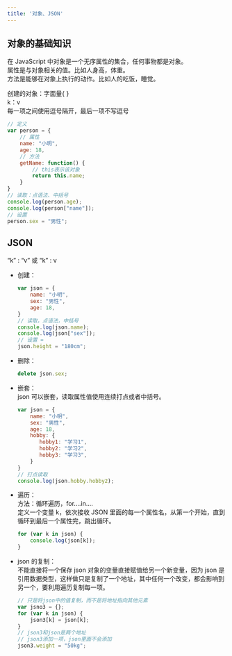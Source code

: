 ```yaml
---
title: '对象、JSON'
---
```


## 对象的基础知识

在 JavaScript 中对象是一个无序属性的集合，任何事物都是对象。<br>
属性是与对象相关的值。比如人身高，体重。<br>
方法是能够在对象上执行的动作。比如人的吃饭，睡觉。<br>

创建的对象：字面量{ } <br>
k：v <br>
每一项之间使用逗号隔开，最后一项不写逗号
```js
// 定义
var person = {
    // 属性
    name: "小明",
    age: 18,
    // 方法
    getName: function() {
        // this表示该对象
        return this.name;
    }
}
// 读取：点语法、中括号
console.log(person.age);
console.log(person["name"]);
// 设置
person.sex = "男性";
```

## JSON

“k” : “v” 或 “k” : v

- 创建：
    ```js
    var json = {
        name: "小明",
        sex: "男性",
        age: 18,
    }
    // 读取，点语法，中括号
    console.log(json.name);
    console.log(json["sex"]);
    // 设置 =
    json.height = "180cm";
    ```

- 删除：
    ```js
    delete json.sex;
    ```
- 嵌套：<br>
    json 可以嵌套，读取属性值使用连续打点或者中括号。
    ```js
    var json = {
        name: "小明",
        sex: "男性",
        age: 18,
        hobby: {
           hobby1: "学习1",
           hobby2: "学习2",
           hobby3: "学习3", 
        }
    }
    // 打点读取
    console.log(json.hobby.hobby2);
    ```

- 遍历：<br>
    方法：循环遍历，for....in.... <br>
    定义一个变量 k，依次接收 JSON 里面的每一个属性名，从第一个开始，直到循环到最后一个属性完，跳出循环。
    ```js
    for (var k in json) {
        console.log(json[k]);
    }
    ```

- json 的复制：<br>
    不能直接将一个保存 json 对象的变量直接赋值给另一个新变量，因为 json 是引用数据类型，这样做只是复制了一个地址，其中任何一个改变，都会影响到另一个，要利用遍历复制每一项。
    ```js
    // 只是将json中的值复制，而不是将地址指向其他元素
    var jsno3 = {};
    for (var k in json) {
        json3[k] = json[k];
    }
    // json3和json是两个地址
    // json3添加一项，json里面不会添加
    json3.weight = "50kg";
    ```
